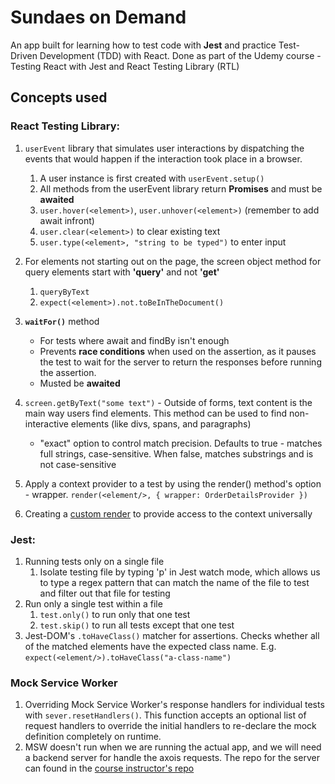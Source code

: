 # Sundaes on Demand
An app built for learning how to test code with **Jest** and practice Test-Driven Development (TDD) with React. Done as part of the Udemy course - Testing React with Jest and React Testing Library (RTL)

## Concepts used
### React Testing Library:
1. ```userEvent``` library that simulates user interactions by dispatching the events that would happen if the interaction took place in a browser.
    1. A user instance is first created with ```userEvent.setup()```
    2. All methods from the userEvent library return **Promises** and must be **awaited**
    3. ```user.hover(<element>)```, ```user.unhover(<element>)``` (remember to add await infront)
    4. ```user.clear(<element>)``` to clear existing text
    5. ```user.type(<element>, "string to be typed")``` to enter input
2. For elements not starting out on the page, the screen object method for query elements start with **'query'** and not **'get'**
    1. ```queryByText```
    2. ```expect(<element>).not.toBeInTheDocument()```
3. **```waitFor()```** method
    * For tests where await and findBy isn't enough
    * Prevents **race conditions** when used on the assertion, as it pauses the test to wait for the server to return the responses before running the assertion.
    * Musted be **awaited** 
4. ```screen.getByText("some text")``` - Outside of forms, text content is the main way users find elements. This method can be used to find non-interactive elements (like divs, spans, and paragraphs)   
    * "exact" option to control match precision. Defaults to true - matches full strings, case-sensitive. When false, matches substrings and is not case-sensitive
    
5. Apply a context provider to a test by using the render() method's option - wrapper. ```render(<element/>, { wrapper: OrderDetailsProvider })```
6. Creating a [custom render](https://testing-library.com/docs/react-testing-library/setup/) to provide access to the context universally


### Jest:
1. Running tests only on a single file
    1. Isolate testing file by typing 'p' in Jest watch mode, which allows us to type a regex pattern that can match the name of the file to test and filter out that file for testing
2. Run only a single test within a file 
    1. ```test.only()``` to run only that one test
    2. ```test.skip()``` to run all tests except that one test
3. Jest-DOM's ```.toHaveClass()``` matcher for assertions. Checks whether all of the matched elements have the expected class name. E.g. ```expect(<element/>).toHaveClass("a-class-name")```

### Mock Service Worker
1. Overriding Mock Service Worker's response handlers for individual tests with ```sever.resetHandlers()```.  This function accepts an optional list of request handlers to override the initial handlers to re-declare the mock definition completely on runtime.
2. MSW doesn't run when we are running the actual app, and we will need a backend server for handle the axois requests. The repo for the server can found in the [course instructor's repo](https://github.com/bonnie/udemy-TESTING-LIBRARY/tree/main/sundae-server)
